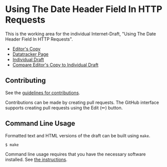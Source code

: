 # Using The Date Header Field In HTTP Requests

This is the working area for the individual Internet-Draft, "Using The Date Header Field In HTTP Requests".

* [Editor's Copy](https://martinthomson.github.io/http-request-date/#go.draft-thomson-httpbis-date-requests.html)
* [Datatracker Page](https://datatracker.ietf.org/doc/draft-thomson-httpbis-date-requests)
* [Individual Draft](https://datatracker.ietf.org/doc/html/draft-thomson-httpbis-date-requests)
* [Compare Editor's Copy to Individual Draft](https://martinthomson.github.io/http-request-date/#go.draft-thomson-httpbis-date-requests.diff)


## Contributing

See the
[guidelines for contributions](https://github.com/martinthomson/http-request-date/blob/main/CONTRIBUTING.md).

Contributions can be made by creating pull requests.
The GitHub interface supports creating pull requests using the Edit (✏) button.


## Command Line Usage

Formatted text and HTML versions of the draft can be built using `make`.

```sh
$ make
```

Command line usage requires that you have the necessary software installed.  See
[the instructions](https://github.com/martinthomson/i-d-template/blob/main/doc/SETUP.md).

